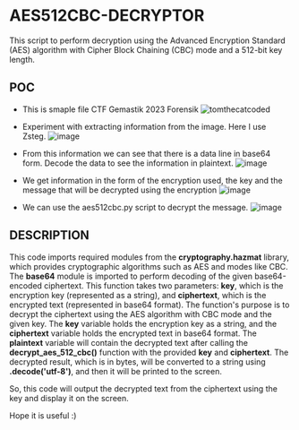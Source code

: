 # AES512CBC-DECRYPTOR
This script to perform decryption using the Advanced Encryption Standard (AES) algorithm with Cipher Block Chaining (CBC) mode and a 512-bit key length.

## POC
- This is smaple file CTF Gemastik 2023 Forensik
![tomthecatcoded](https://github.com/isthofa-source/AES512CBC-DECRYPTOR/assets/75401288/f18cfb52-6e30-49dd-aa0d-2dce07ac60f1)

- Experiment with extracting information from the image. Here I use Zsteg.
![image](https://github.com/isthofa-source/AES512CBC-DECRYPTOR/assets/75401288/447345c1-448a-4b4a-8cfc-d44b357501fc)

- From this information we can see that there is a data line in base64 form. Decode the data to see the information in plaintext.
![image](https://github.com/isthofa-source/AES512CBC-DECRYPTOR/assets/75401288/e36b655b-1dc8-46f4-a955-34d60e13142f)

- We get information in the form of the encryption used, the key and the message that will be decrypted using the encryption
![image](https://github.com/isthofa-source/AES512CBC-DECRYPTOR/assets/75401288/70c4c06b-3565-442f-ab93-3fd81801ef5f)

- We can use the aes512cbc.py script to decrypt the message.
![image](https://github.com/isthofa-source/AES512CBC-DECRYPTOR/assets/75401288/0430a920-45bb-4765-8173-3218245aed2e)

## DESCRIPTION

  This code imports required modules from the **cryptography.hazmat** library, which provides cryptographic algorithms such as AES and modes like CBC. The **base64** module is imported to perform decoding of the given base64-encoded ciphertext.
  This function takes two parameters: **key**, which is the encryption key (represented as a string), and **ciphertext**, which is the encrypted text (represented in base64 format). The function's purpose is to decrypt the ciphertext using the AES algorithm with CBC mode and the given key. The **key** variable holds the encryption key as a string, and the **ciphertext** variable holds the encrypted text in base64 format.
  The **plaintext** variable will contain the decrypted text after calling the **decrypt_aes_512_cbc()** function with the provided **key** and **ciphertext**. The decrypted result, which is in bytes, will be converted to a string using **.decode('utf-8')**, and then it will be printed to the screen.

So, this code will output the decrypted text from the ciphertext using the key and display it on the screen.

Hope it is useful :)
